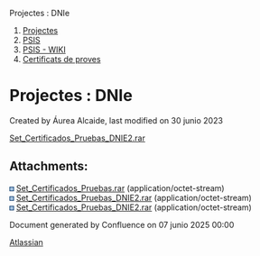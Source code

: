 Projectes : DNIe  

1.  [Projectes](index.md)
2.  [PSIS](PSIS_24215797.md)
3.  [PSIS - WIKI](PSIS---WIKI_24215598.md)
4.  [Certificats de proves](Certificats-de-proves_24215620.md)

Projectes : DNIe
================

Created by Áurea Alcaide, last modified on 30 junio 2023

[Set\_Certificados\_Pruebas\_DNIE2.rar](attachments/24216541/41520549.rar)

  

Attachments:
------------

![](images/icons/bullet_blue.gif) [Set\_Certificados\_Pruebas.rar](attachments/24216541/24216571.rar) (application/octet-stream)  
![](images/icons/bullet_blue.gif) [Set\_Certificados\_Pruebas\_DNIE2.rar](attachments/24216541/93356643.rar) (application/octet-stream)  
![](images/icons/bullet_blue.gif) [Set\_Certificados\_Pruebas\_DNIE2.rar](attachments/24216541/41520549.rar) (application/octet-stream)  

Document generated by Confluence on 07 junio 2025 00:00

[Atlassian](http://www.atlassian.com/)